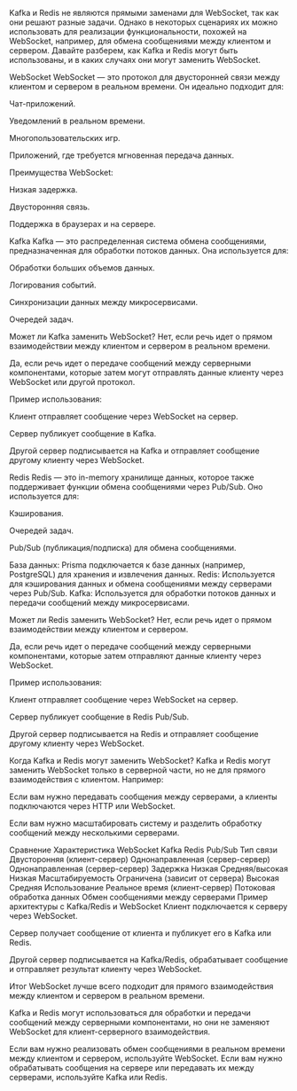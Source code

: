 Kafka и Redis не являются прямыми заменами для WebSocket, так как они решают разные задачи. Однако в некоторых сценариях их можно использовать для реализации функциональности, похожей на WebSocket, например, для обмена сообщениями между клиентом и сервером. Давайте разберем, как Kafka и Redis могут быть использованы, и в каких случаях они могут заменить WebSocket.

WebSocket
WebSocket — это протокол для двусторонней связи между клиентом и сервером в реальном времени. Он идеально подходит для:

Чат-приложений.

Уведомлений в реальном времени.

Многопользовательских игр.

Приложений, где требуется мгновенная передача данных.

Преимущества WebSocket:

Низкая задержка.

Двусторонняя связь.

Поддержка в браузерах и на сервере.

Kafka
Kafka — это распределенная система обмена сообщениями, предназначенная для обработки потоков данных. Она используется для:

Обработки больших объемов данных.

Логирования событий.

Синхронизации данных между микросервисами.

Очередей задач.

Может ли Kafka заменить WebSocket?
Нет, если речь идет о прямом взаимодействии между клиентом и сервером в реальном времени.

Да, если речь идет о передаче сообщений между серверными компонентами, которые затем могут отправлять данные клиенту через WebSocket или другой протокол.

Пример использования:

Клиент отправляет сообщение через WebSocket на сервер.

Сервер публикует сообщение в Kafka.

Другой сервер подписывается на Kafka и отправляет сообщение другому клиенту через WebSocket.

Redis
Redis — это in-memory хранилище данных, которое также поддерживает функции обмена сообщениями через Pub/Sub. Оно используется для:

Кэширования.

Очередей задач.

Pub/Sub (публикация/подписка) для обмена сообщениями.

База данных:
Prisma подключается к базе данных (например, PostgreSQL) для хранения и извлечения данных.
Redis:
Используется для кэширования данных и обмена сообщениями между серверами через Pub/Sub.
Kafka:
Используется для обработки потоков данных и передачи сообщений между микросервисами.



Может ли Redis заменить WebSocket?
Нет, если речь идет о прямом взаимодействии между клиентом и сервером.

Да, если речь идет о передаче сообщений между серверными компонентами, которые затем отправляют данные клиенту через WebSocket.

Пример использования:

Клиент отправляет сообщение через WebSocket на сервер.

Сервер публикует сообщение в Redis Pub/Sub.

Другой сервер подписывается на Redis и отправляет сообщение другому клиенту через WebSocket.

Когда Kafka и Redis могут заменить WebSocket?
Kafka и Redis могут заменить WebSocket только в серверной части, но не для прямого взаимодействия с клиентом. Например:

Если вам нужно передавать сообщения между серверами, а клиенты подключаются через HTTP или WebSocket.

Если вам нужно масштабировать систему и разделить обработку сообщений между несколькими серверами.

Сравнение
Характеристика	WebSocket	Kafka	Redis Pub/Sub
Тип связи	Двусторонняя (клиент-сервер)	Однонаправленная (сервер-сервер)	Однонаправленная (сервер-сервер)
Задержка	Низкая	Средняя/высокая	Низкая
Масштабируемость	Ограничена (зависит от сервера)	Высокая	Средняя
Использование	Реальное время (клиент-сервер)	Потоковая обработка данных	Обмен сообщениями между серверами
Пример архитектуры с Kafka/Redis и WebSocket
Клиент подключается к серверу через WebSocket.

Сервер получает сообщение от клиента и публикует его в Kafka или Redis.

Другой сервер подписывается на Kafka/Redis, обрабатывает сообщение и отправляет результат клиенту через WebSocket.

Итог
WebSocket лучше всего подходит для прямого взаимодействия между клиентом и сервером в реальном времени.

Kafka и Redis могут использоваться для обработки и передачи сообщений между серверными компонентами, но они не заменяют WebSocket для клиент-серверного взаимодействия.

Если вам нужно реализовать обмен сообщениями в реальном времени между клиентом и сервером, используйте WebSocket. Если вам нужно обрабатывать сообщения на сервере или передавать их между серверами, используйте Kafka или Redis.